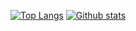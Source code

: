 <!-- https://github.com/anuraghazra/github-readme-stats -->
[![Top Langs](https://github-readme-stats.vercel.app/api/top-langs/?username=fauziridwan1709&layout=compact&hide_border=true&hide=html,scss,vue&langs_count=6&hide_title=true&card_width=240)](https://github.com/fauziridwan1709)
[![Github stats](https://github-readme-stats.vercel.app/api?username=fauziridwan1709&hide_border=true&show_icons=true&hide=contribs&include_all_commits=true&line_height=24&hide_title=true&count_private=true)](https://github.com/fauziridwan1709)


<!--
**fauziridwan1709/fauziridwan1709** is a ✨ _special_ ✨ repository because its `README.md` (this file) appears on your GitHub profile.

Here are some ideas to get you started:

- 🔭 I’m currently working on ...
- 🌱 I’m currently learning ...
- 👯 I’m looking to collaborate on ...
- 🤔 I’m looking for help with ...
- 💬 Ask me about ...
- 📫 How to reach me: ...
- 😄 Pronouns: ...
- ⚡ Fun fact: ...
-->
